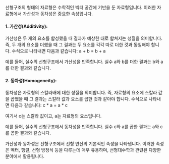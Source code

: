 선형구조의 형태의 자료형은 수학적인 벡터 공간에 기반을 둔 자료형입니다. 이러한 자료형에서 가산성과 동차성은 중요한 속성입니다.

#### 1. 가산성(Additivity):
가산성은 두 개의 요소를 합성했을 때 결과가 예상한 대로 합쳐지는 성질을 의미합니다. 즉, 두 개의 요소를 더했을 때 그 결과는 두 요소를 각각 따로 더한 것과 동일해야 합니다. 수식으로 나타내면 다음과 같습니다:
a + b = b + a

예를 들어, 실수의 선형구조에서 가산성을 만족합니다. 실수 a와 b를 더한 결과는 b와 a를 더한 결과와 같습니다.

#### 2. 동차성(Homogeneity):
동차성은 자료형의 스칼라배에 대한 성질을 의미합니다. 즉, 자료형의 요소에 스칼라 값을 곱했을 때 그 결과는 스칼라 값과 요소를 곱한 것과 같아야 합니다. 수식으로 나타내면 다음과 같습니다:
c * a = a * c

여기서 c는 스칼라 값이고, a는 자료형의 요소입니다.

예를 들어, 실수의 선형구조에서 동차성을 만족합니다. 실수 c와 a를 곱한 결과는 a와 c를 곱한 결과와 같습니다.

가산성과 동차성은 선형구조에서 선형 연산의 기본적인 속성을 나타냅니다. 이러한 속성은 벡터, 행렬, 선형 방정식 등을 다루는데 매우 유용하며, 선형대수학과 관련된 다양한 분야에서 활용됩니다.
